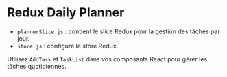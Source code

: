 # Redux Daily Planner

- `plannerSlice.js` : contient le slice Redux pour la gestion des tâches par jour.
- `store.js` : configure le store Redux.

Utilisez `AddTask` et `TaskList` dans vos composants React pour gérer les tâches quotidiennes.
